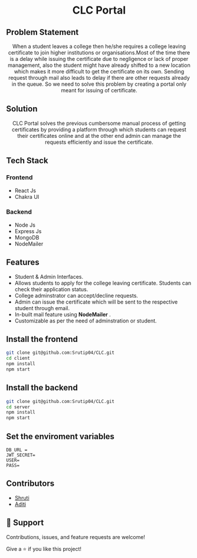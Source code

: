 <h1 align="center">CLC Portal</h1>

## Problem Statement

<p align="center">When a student leaves a college then he/she requires a college leaving certificate to join higher institutions or organisations.Most of the time there is a delay while issuing the certificate due to negligence or lack of proper management, also the student might have already shifted to a new location which makes it more difficult to get the certificate on its own. Sending request through mail also leads to delay if there are other requests already in the queue. So we need to solve this problem by creating a portal only meant for issuing of certificate.</p>

## Solution

<p align="center">CLC Portal solves the previous cumbersome manual process of getting certificates by providing a platform through which students can request their certificates online and at the other end admin can manage the requests efficiently and issue the certificate.</p>

## Tech Stack
### Frontend
- React Js
- Chakra UI

### Backend
- Node Js
- Express Js
- MongoDB
- NodeMailer



## Features

- Student & Admin Interfaces.
- Allows students to apply for the college leaving certificate. Students can check their application status.
- College adminstrator can accept/decline requests.
- Admin can issue the certificate which will be sent to the respective student through email.
- In-built mail feature using **NodeMailer** .
- Customizable as per the need of adminstration or student.

## Install the frontend

```bash
git clone git@github.com:Srutip04/CLC.git
cd client
npm install
npm start
```

## Install the backend

```bash
git clone git@github.com:Srutip04/CLC.git
cd server
npm install
npm start
```
## Set the enviroment variables

```
DB_URL = 
JWT_SECRET=
USER=
PASS=
```

## Contributors
- [Shruti](https://github.com/Srutip04)
- [Aditi](https://github.com/AditiRout)

## 🤝 Support

Contributions, issues, and feature requests are welcome!

Give a ⭐️ if you like this project!
